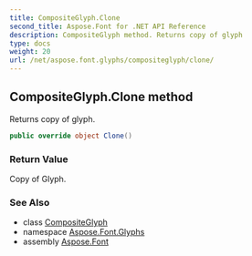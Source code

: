 ```yaml
---
title: CompositeGlyph.Clone
second_title: Aspose.Font for .NET API Reference
description: CompositeGlyph method. Returns copy of glyph
type: docs
weight: 20
url: /net/aspose.font.glyphs/compositeglyph/clone/
---
```

## CompositeGlyph.Clone method

Returns copy of glyph.

```csharp
public override object Clone()
```

### Return Value

Copy of Glyph.

### See Also

* class [CompositeGlyph](../)
* namespace [Aspose.Font.Glyphs](../../../aspose.font.glyphs/)
* assembly [Aspose.Font](../../../)


